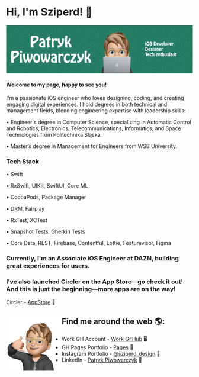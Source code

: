 # Hi, I'm Sziperd! 👋
<img src="https://github.com/Sziperd/Portfolio/blob/main/My%20project-2.png?raw=true" alt="banner that says Patryk Piwowarczyk">



#### Welcome to my page, happy to see you!

I'm a passionate iOS engineer who loves designing, coding, and creating engaging digital experiences. I hold degrees in both technical and management fields, blending engineering expertise with leadership skills:

• Engineer's degree in Computer Science, specializing in Automatic Control and Robotics, Electronics, Telecommunications, Informatics, and Space Technologies from Politechnika Śląska.

• Master’s degree in Management for Engineers from WSB University.

### Tech Stack

• Swift

• RxSwift, UIKit, SwiftUI, Core ML

• CocoaPods, Package Manager

• DRM, Fairplay

• RxTest, XCTest

• Snapshot Tests, Gherkin Tests

• Core Data, REST, Firebase,
Contentful, Lottie, Featurevisor, Figma


### Currently, I'm an Associate iOS Engineer at DAZN, building great experiences for users. 

### I’ve also launched Circler on the App Store—go check it out! And this is just the beginning—more apps are on the way!
Circler - [AppStore](https://apps.apple.com/pl/app/circler-draw-perfect-circle/id6737745540?l=pl) 📱


## Find me around the web 🌎:<a href="https://www.instagram.com/sziperd_design/"><img align="left" width="150" height="150" src="https://github.com/Sziperd/Portfolio/blob/main/UJvjpCkQ_4x.jpg.png?raw=true"></a>
- Work GH Account - [Work GitHub](https://github.com/PatrykPiwowarczyk) 🖥️
- GH Pages Portfolio - [Pages](https://sziperd.github.io) 📌
- Instagram Portfolio - [@sziperd_design](https://www.instagram.com/sziperd_design/) 📱
- LinkedIn - [Patryk Piwowarczyk](https://www.linkedin.com/in/patryk-piwowarczyk-45b427199/) 💼

